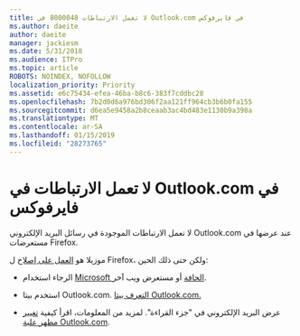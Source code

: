 ```yaml
---
title: لا تعمل الارتباطات 8000048 في Outlook.com في فايرفوكس
ms.author: daeite
author: daeite
manager: jackiesm
ms.date: 5/31/2018
ms.audience: ITPro
ms.topic: article
ROBOTS: NOINDEX, NOFOLLOW
localization_priority: Priority
ms.assetid: e6c75434-efea-46ba-b8c6-383f7cddbc28
ms.openlocfilehash: 7b2d0d6a976bd306f2aa121ff964cb3b6b0fa155
ms.sourcegitcommit: d6ea5e9458a2b8ceaab3ac4bd483e1130b9a398a
ms.translationtype: MT
ms.contentlocale: ar-SA
ms.lasthandoff: 01/15/2019
ms.locfileid: "28273765"
---
```

# <a name="links-in-outlookcom-dont-work-in-firefox"></a>لا تعمل الارتباطات في Outlook.com في فايرفوكس

لا تعمل الارتباطات الموجودة في رسائل البريد الإلكتروني Outlook.com عند عرضها في مستعرضات Firefox.
  
موزيلا هو [العمل على إصلاح](https://go.microsoft.com/fwlink/p/?linkid=2001502&amp;clcid=0x409) ل Firefox، ولكن حتى ذلك الحين: 
  
- الرجاء استخدام [Microsoft الحافة](https://go.microsoft.com/fwlink/p/?linkid=2001503&amp;clcid=0x409) أو مستعرض ويب آخر. 
    
- استخدم بيتا Outlook.com. [التعرف بيتا Outlook.com.](https://go.microsoft.com/fwlink/p/?linkid=874356&amp;clcid=0x409)
    
- عرض البريد الإلكتروني في "جزء القراءة". لمزيد من المعلومات، اقرأ كيفية [تغيير مظهر علبة Outlook.com](https://go.microsoft.com/fwlink/p/?linkid=2001401&amp;clcid=0x409).
    

